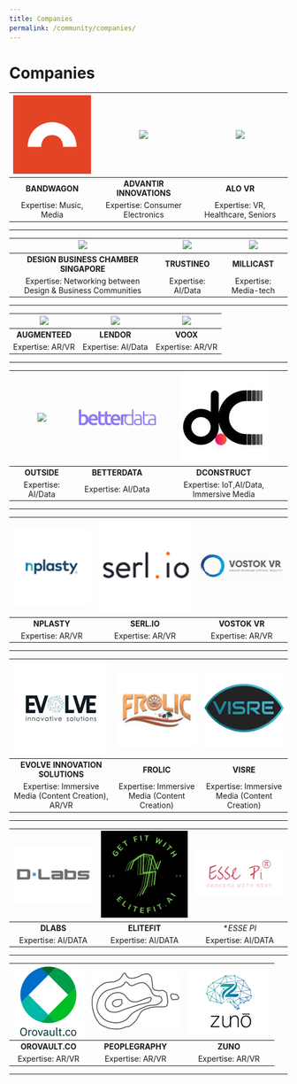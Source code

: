 ```yaml
---
title: Companies
permalink: /community/companies/
---
```

# Companies

|[![](/images/companies/bandwagon.png)](https://www.bandwagon.asia/)|[![](/images/companies/advantirelogoweb.png)](https://www.swirlgo.com/)| [![](/images/companies/AloVR_300x230.jpg)](https://alo.health/) |
|:---------------------------------------:|:---------------------------------------:|:---------------------------------------:|
|**BANDWAGON**| **ADVANTIR INNOVATIONS** | **ALO VR** |
| Expertise: Music, Media | Expertise: Consumer Electronics | Expertise: VR, Healthcare, Seniors |

***

|[![](/images/companies/DBCS_300x230px.png)](https://www.dbcsingapore.org/)|[![](/images/companies/trustineo.jpg)](https://www.trustineo.net)| [![](/images/companies/millicast.png)](https://www.millicast.com/) |
|:-------------:|:-------------:|:-------------:|
|**DESIGN BUSINESS CHAMBER SINGAPORE**| **TRUSTINEO** | **MILLICAST** |
| Expertise: Networking between Design & Business Communities | Expertise: AI/Data | Expertise: Media-tech |

***

 |[![](/images/companies/augmenteed.png)](https://www.augmenteed.tech/)|[![](/images/companies/lendor.png)](https://lendor.sg)| [![](/images/companies/voox.png)](https://battleskybrigade.com/) |
|:-------------:|:-------------:|:-------------:|
|**AUGMENTEED**| **LENDOR** | **VOOX** |
| Expertise: AR/VR | Expertise: AI/Data | Expertise: AR/VR |

***

 |[![](/images/companies/outside.png)](https://outsideapp.co)|[![](/images/companies/betterdata.png)](https://www.betterdata.ai)| [![](/images/companies/dconstruct.png)](https://www.dconstruct.co/) |
|:-------------:|:-------------:|:-------------:|
|**OUTSIDE**| **BETTERDATA** | **DCONSTRUCT** |
| Expertise: AI/Data | Expertise: AI/Data | Expertise: IoT,AI/Data, Immersive Media |

***

 |[![](/images/companies/nplasty.png)](https://nplasty.com/)|[![](/images/companies/serlio.png)](https://serl.io/)| [![](/images/companies/vostok.png)](https://www.vostokvr.com/) |
|:-------------:|:-------------:|:-------------:|
|**NPLASTY**| **SERL.IO** | **VOSTOK VR** |
| Expertise: AR/VR | Expertise: AR/VR | Expertise: AR/VR |

***

 |[![](/images/companies/evolve.png)](https://www.eis.sg/)|[![](/images/companies/frolic.png)](https://www.canva.com/design/DAEf9jEvemQ/jk85gl21cl_Q1qcDM05ISw/view?website#2:frolic-games)| [![](/images/companies/visre.png)](https://www.visre.co/) |
|:-------------:|:-------------:|:-------------:|
|**EVOLVE INNOVATION SOLUTIONS**| **FROLIC** | **VISRE** |
| Expertise: Immersive Media (Content Creation), AR/VR | Expertise: Immersive Media (Content Creation) | Expertise: Immersive Media (Content Creation) |

***

 |[![](/images/companies/dlabs.png)](https://dlabs.sg/)|[![](/images/companies/elitefit.png)](https://elitefitforyou.com/)| [![](/images/companies/essepi.png)](https://essepi.io/) |
|:-------------:|:-------------:|:-------------:|
|**DLABS**| **ELITEFIT** | **ESSE PI* |
| Expertise: AI/DATA | Expertise: AI/DATA | Expertise: AI/DATA |

***

 |[![](/images/companies/orovault.png)](https://www.orovault.co/)|[![](/images/companies/peoplegraphy.png)](https://www.facebook.com/people/Peoplegraphy-SG/100064389390051/)| [![](/images/companies/zuno.png)](https://zuno-ai.com/) |
|:-------------:|:-------------:|:-------------:|
|**OROVAULT.CO**| **PEOPLEGRAPHY** | **ZUNO** |
| Expertise: AR/VR | Expertise: AR/VR | Expertise: AR/VR |

***
